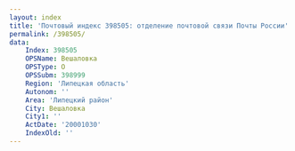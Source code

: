 ```yaml
---
layout: index
title: 'Почтовый индекс 398505: отделение почтовой связи Почты России'
permalink: /398505/
data:
    Index: 398505
    OPSName: Вешаловка
    OPSType: О
    OPSSubm: 398999
    Region: 'Липецкая область'
    Autonom: ''
    Area: 'Липецкий район'
    City: Вешаловка
    City1: ''
    ActDate: '20001030'
    IndexOld: ''
---
```


